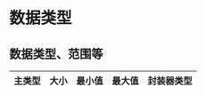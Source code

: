 # 数据类型  
## 数据类型、范围等  
| 主类型 | 大小 | 最小值 | 最大值 | 封装器类型 |  
| ----- | ---- | ----- | ---- | ----- |  
